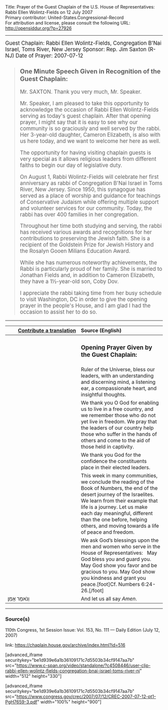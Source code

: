 <html>
<head></head>
<body>
Title: Prayer of the Guest Chaplain of the U.S. House of Representatives: Rabbi Ellen Wolintz-Fields on 12 July 2007<br />
Primary contributor: United-States.Congressional-Record<br />
For attribution and license, please consult the following URL: <a href="http://opensiddur.org/?p=27926">http://opensiddur.org/?p=27926</a>
<p />
<hr />

<div class="english" style="font-size:1.2em;">
Guest Chaplain: Rabbi Ellen Wolintz-Fields, Congregation B'Nai Israel, Toms River, New Jersey
Sponsor: Rep. Jim Saxton (R-NJ)
Date of Prayer: 2007-07-12

<blockquote>
<h3>One Minute Speech Given in Recognition of the Guest Chaplain:</h3>

Mr. SAXTON. Thank you very much, Mr. Speaker.

Mr. Speaker, I am pleased to take this opportunity to acknowledge the occasion of Rabbi Ellen Wolintz-Fields serving as today's guest chaplain. After that opening prayer, I might say that it is easy to see why our community is so graciously and well served by the rabbi. Her 3-year-old daughter, Cameron Elizabeth, is also with us here today, and we want to welcome her here as well.

The opportunity for having visiting chaplain guests is very special as it allows religious leaders from different faiths to begin our day of legislative duty.

On August 1, Rabbi Wolintz-Fields will celebrate her first anniversary as rabbi of Congregation B'Nai Israel in Toms River, New Jersey. Since 1950, this synagogue has served as a place of worship and guidance for teachings of Conservative Judaism while offering multiple support and volunteer services for our community. Today, the rabbi has over 400 families in her congregation.

Throughout her time both studying and serving, the rabbi has received various awards and recognitions for her contributions to preserving the Jewish faith. She is a recipient of the Goldstein Prize for Jewish History and the Rosalyn Gooen Milians Education Award.

While she has numerous noteworthy achievements, the Rabbi is particularly proud of her family. She is married to Jonathan Fields and, in addition to Cameron Elizabeth, they have a 1½-year-old son, Coby Dov.

I appreciate the rabbi taking time from her busy schedule to visit Washington, DC in order to give the opening prayer in the people's House, and I am glad I had the occasion to assist her to do so.
</blockquote>
</div>

<hr />

<table style="margin-left: auto;margin-right: auto;" class="draggable">
<thead><tr><th id="x" style="text-align: right;"><a href="/contributing/upload/">Contribute a translation</a></th><th style="text-align: left;">Source (English)</th></tr></thead>
<tbody>
<tr><td style="vertical-align:top;" width="46%">
<div class="liturgy"><span lang="he">

</span></div></td>
 
<td style="vertical-align:top;" width="53%">
<div class="english">
<h3>Opening Prayer Given by the Guest Chaplain:</h3>
</div></td></tr>

<tr><td style="vertical-align:top;" width="46%">
<div class="liturgy"><span lang="he">

</span></div></td>
 
<td style="vertical-align:top;" width="53%">
<div class="english">
Ruler of the Universe, 
bless our leaders, 
with an understanding and discerning mind, 
a listening ear, 
a compassionate heart, 
and insightful thoughts. 
</div></td></tr>


<tr><td style="vertical-align:top;" width="46%">
<div class="liturgy"><span lang="he">

</span></div></td>
 
<td style="vertical-align:top;" width="53%">
<div class="english">
We thank you O God 
for enabling us to live in a free country, 
and we remember those 
who do not yet live in freedom. 
We pray that the leaders of our country 
help those who suffer in the hands of others 
and come to the aid of those held in captivity. 
</div></td></tr>


<tr><td style="vertical-align:top;" width="46%">
<div class="liturgy"><span lang="he">

</span></div></td>
 
<td style="vertical-align:top;" width="53%">
<div class="english">
We thank you God 
for the confidence the constituents place in their elected leaders. 
</div></td></tr>


<tr><td style="vertical-align:top;" width="46%">
<div class="liturgy"><span lang="he">

</span></div></td>
 
<td style="vertical-align:top;" width="53%">
<div class="english">
This week in many communities, 
we conclude the reading of the Book of Numbers, 
the end of the desert journey of the Israelites. 
We learn from their example that life is a journey. 
Let us make each day meaningful, 
different than the one before, 
helping others, 
and moving towards a life of peace and freedom. 
</div></td></tr>


<tr><td style="vertical-align:top;" width="46%">
<div class="liturgy"><span lang="he">

</span></div></td>
 
<td style="vertical-align:top;" width="53%">
<div class="english">
We ask God’s blessings 
upon the men and women 
who serve in the House of Representatives:
&nbsp;
May God bless you and guard you.
May God show you favor and be gracious to you.
May God show you kindness and grant you peace.[foot]Cf. Numbers 6:24-26.[/foot]
</div></td></tr>


<tr><td style="vertical-align:top;" width="46%">
<div class="liturgy"><span lang="he">
וְנֹאמָר אָמֵן׃
</span></div></td>
 
<td style="vertical-align:top;" width="53%">
<div class="english">
And let us all say <em>Amen</em>.
</div></td></tr>
</tbody></table>

<hr />

<h3>Source(s)</h3>

110th Congress, 1st Session
Issue: Vol. 153, No. 111 — Daily Edition (July 12, 2007)

link: <a href="https://chaplain.house.gov/archive/index.html?id=516">https://chaplain.house.gov/archive/index.html?id=516</a>

[advanced_iframe securitykey="be1d939e6a1b36109171c7d5503b34cf9147aa7b" src="https://www.c-span.org/video/standalone/?c4508446/user-clip-rabbi-ellen-wolintz-fields-congregation-bnai-israel-toms-river-nj" width="512" height="330"]

[advanced_iframe securitykey="be1d939e6a1b36109171c7d5503b34cf9147aa7b" src="https://www.congress.gov/crec/2007/07/12/CREC-2007-07-12-pt1-PgH7659-3.pdf" width="100%" height="900"]
</body>
</html>